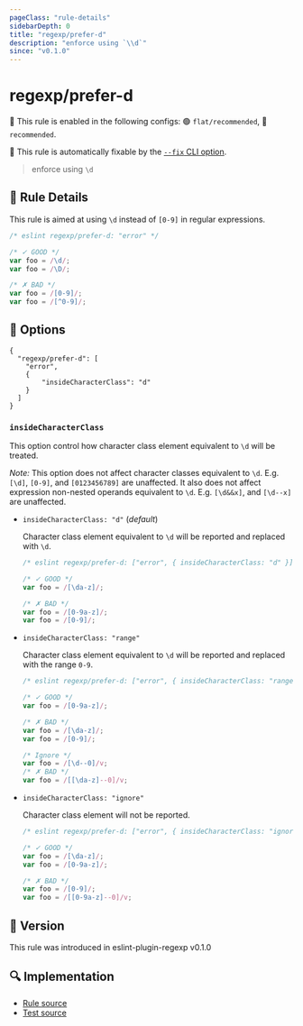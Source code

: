 ```yaml
---
pageClass: "rule-details"
sidebarDepth: 0
title: "regexp/prefer-d"
description: "enforce using `\\d`"
since: "v0.1.0"
---
```

# regexp/prefer-d

💼 This rule is enabled in the following configs: 🟢 `flat/recommended`, 🔵 `recommended`.

🔧 This rule is automatically fixable by the [`--fix` CLI option](https://eslint.org/docs/latest/user-guide/command-line-interface#--fix).

<!-- end auto-generated rule header -->

> enforce using `\d`

## :book: Rule Details

This rule is aimed at using `\d` instead of `[0-9]` in regular expressions.

<eslint-code-block fix>

```js
/* eslint regexp/prefer-d: "error" */

/* ✓ GOOD */
var foo = /\d/;
var foo = /\D/;

/* ✗ BAD */
var foo = /[0-9]/;
var foo = /[^0-9]/;
```

</eslint-code-block>

## :wrench: Options

```json5
{
  "regexp/prefer-d": [
    "error",
    {
        "insideCharacterClass": "d"
    }
  ]
}
```

### `insideCharacterClass`

This option control how character class element equivalent to `\d` will be treated.

*Note:* This option does not affect character classes equivalent to `\d`. E.g. `[\d]`, `[0-9]`, and `[0123456789]` are unaffected.
It also does not affect expression non-nested operands equivalent to `\d`. E.g. `[\d&&x]`, and `[\d--x]` are unaffected.

- `insideCharacterClass: "d"` (*default*)

  Character class element equivalent to `\d` will be reported and replaced with `\d`.

  <eslint-code-block fix>

  ```js
  /* eslint regexp/prefer-d: ["error", { insideCharacterClass: "d" }] */

  /* ✓ GOOD */
  var foo = /[\da-z]/;

  /* ✗ BAD */
  var foo = /[0-9a-z]/;
  var foo = /[0-9]/;
  ```

  </eslint-code-block>

- `insideCharacterClass: "range"`

  Character class element equivalent to `\d` will be reported and replaced with the range `0-9`.

  <eslint-code-block fix>

  ```js
  /* eslint regexp/prefer-d: ["error", { insideCharacterClass: "range" }] */

  /* ✓ GOOD */
  var foo = /[0-9a-z]/;

  /* ✗ BAD */
  var foo = /[\da-z]/;
  var foo = /[0-9]/;

  /* Ignore */
  var foo = /[\d--0]/v;
  /* ✗ BAD */
  var foo = /[[\da-z]--0]/v;
  ```

  </eslint-code-block>

- `insideCharacterClass: "ignore"`

  Character class element will not be reported.

  <eslint-code-block fix>

  ```js
  /* eslint regexp/prefer-d: ["error", { insideCharacterClass: "ignore" }] */

  /* ✓ GOOD */
  var foo = /[\da-z]/;
  var foo = /[0-9a-z]/;

  /* ✗ BAD */
  var foo = /[0-9]/;
  var foo = /[[0-9a-z]--0]/v;
  ```

  </eslint-code-block>

## :rocket: Version

This rule was introduced in eslint-plugin-regexp v0.1.0

## :mag: Implementation

- [Rule source](https://github.com/ota-meshi/eslint-plugin-regexp/blob/master/lib/rules/prefer-d.ts)
- [Test source](https://github.com/ota-meshi/eslint-plugin-regexp/blob/master/tests/lib/rules/prefer-d.ts)
